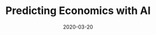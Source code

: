 ---
title: "Predicting Economics with AI"
date: 2020-03-20
tags: [seo, writing, machine learning]
excerpt: "machine learning, seo, writing"
link: https://ople.ai/ai-blog/predicting-economics-using-ai/
---
